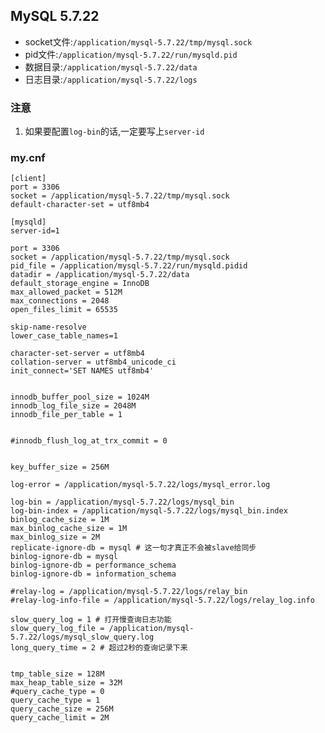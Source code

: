 ## MySQL 5.7.22
+ socket文件:`/application/mysql-5.7.22/tmp/mysql.sock`
+ pid文件:`/application/mysql-5.7.22/run/mysqld.pid`
+ 数据目录:`/application/mysql-5.7.22/data`
+ 日志目录:`/application/mysql-5.7.22/logs`
### 注意
1. 如果要配置`log-bin`的话,一定要写上`server-id`
### my.cnf
```
[client]
port = 3306
socket = /application/mysql-5.7.22/tmp/mysql.sock
default-character-set = utf8mb4

[mysqld]
server-id=1

port = 3306
socket = /application/mysql-5.7.22/tmp/mysql.sock
pid_file = /application/mysql-5.7.22/run/mysqld.pidid
datadir = /application/mysql-5.7.22/data
default_storage_engine = InnoDB
max_allowed_packet = 512M
max_connections = 2048
open_files_limit = 65535

skip-name-resolve
lower_case_table_names=1

character-set-server = utf8mb4
collation-server = utf8mb4_unicode_ci
init_connect='SET NAMES utf8mb4'


innodb_buffer_pool_size = 1024M
innodb_log_file_size = 2048M
innodb_file_per_table = 1


#innodb_flush_log_at_trx_commit = 0


key_buffer_size = 256M

log-error = /application/mysql-5.7.22/logs/mysql_error.log

log-bin = /application/mysql-5.7.22/logs/mysql_bin
log-bin-index = /application/mysql-5.7.22/logs/mysql_bin.index
binlog_cache_size = 1M
max_binlog_cache_size = 1M
max_binlog_size = 2M
replicate-ignore-db = mysql # 这一句才真正不会被slave给同步
binlog-ignore-db = mysql
binlog-ignore-db = performance_schema
binlog-ignore-db = information_schema

#relay-log = /application/mysql-5.7.22/logs/relay_bin
#relay-log-info-file = /application/mysql-5.7.22/logs/relay_log.info

slow_query_log = 1 # 打开慢查询日志功能
slow_query_log_file = /application/mysql-5.7.22/logs/mysql_slow_query.log
long_query_time = 2 # 超过2秒的查询记录下来


tmp_table_size = 128M
max_heap_table_size = 32M
#query_cache_type = 0
query_cache_type = 1
query_cache_size = 256M
query_cache_limit = 2M

```

